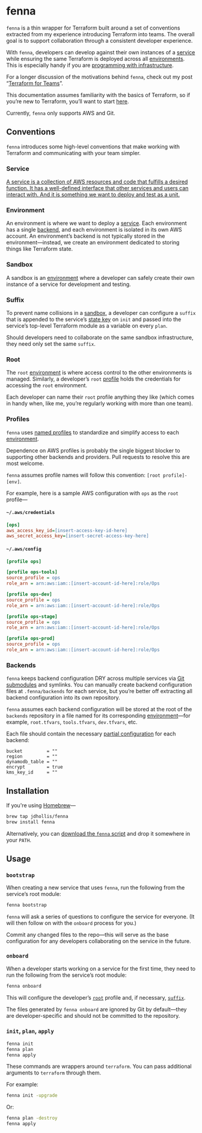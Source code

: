 # fenna

`fenna` is a thin wrapper for Terraform built around a set of conventions extracted from my experience introducing Terraform into teams. The overall goal is to support collaboration through a consistent developer experience.

With `fenna`, developers can develop against their own instances of a [service](#service) while ensuring the same Terraform is deployed across all [environments](#environments). This is especially handy if you are [programming with infrastructure](https://theconsultingcto.com/posts/continuous-delivery-with-terraform/#programming-with-infrastructure).

For a longer discussion of the motivations behind `fenna`, check out my post “[Terraform for Teams](https://theconsultingcto.com/posts/terraform-for-teams)”.

This documentation assumes familiarity with the basics of Terraform, so if you’re new to Terraform, you’ll want to start [here](https://learn.hashicorp.com/terraform).

Currently, `fenna` only supports AWS and Git.

## Conventions

`fenna` introduces some high-level conventions that make working with Terraform and communicating with your team simpler.

### Service

[A service is a collection of AWS resources and code that fulfills a desired function. It has a well-defined interface that other services and users can interact with. And it is something we want to deploy and test as a unit.](https://theconsultingcto.com/posts/continuous-delivery-with-terraform/#services)

### Environment

An environment is where we want to deploy a [service](#service). Each environment has a single [backend](https://www.terraform.io/docs/backends/config.html), and each environment is isolated in its own AWS account. An environment’s backend is not typically stored in the environment—instead, we create an environment dedicated to storing things like Terraform state.

### Sandbox

A sandbox is an [environment](#environment) where a developer can safely create their own instance of a service for development and testing.

### Suffix

To prevent name collisions in a [sandbox](#sandbox), a developer can configure a `suffix` that is appended to the service’s [state key](https://www.terraform.io/docs/backends/types/s3.html#key) on `init` and passed into the service’s top-level Terraform module as a variable on every `plan`.

Should developers need to collaborate on the same sandbox infrastructure, they need only set the same `suffix`.

### Root

The `root` [environment](#environment) is where access control to the other environments is managed. Similarly, a developer’s `root` [profile](#profiles) holds the credentials for accessing the `root` environment.

Each developer can name their `root` profile anything they like (which comes in handy when, like me, you’re regularly working with more than one team).

### Profiles

`fenna` uses [named profiles](https://docs.aws.amazon.com/cli/latest/userguide/cli-configure-profiles.html) to standardize and simplify access to each [environment](#environment).

Dependence on AWS profiles is probably the single biggest blocker to supporting other backends and providers. Pull requests to resolve this are most welcome.

`fenna` assumes profile names will follow this convention: `[root profile]-[env]`.

For example, here is a sample AWS configuration with `ops` as the `root` profile—

#### `~/.aws/credentials`

```ini
[ops]
aws_access_key_id=[insert-access-key-id-here]
aws_secret_access_key=[insert-secret-access-key-here]
```

#### `~/.aws/config`

```ini
[profile ops]

[profile ops-tools]
source_profile = ops
role_arn = arn:aws:iam::[insert-account-id-here]:role/Ops

[profile ops-dev]
source_profile = ops
role_arn = arn:aws:iam::[insert-account-id-here]:role/Ops

[profile ops-stage]
source_profile = ops
role_arn = arn:aws:iam::[insert-account-id-here]:role/Ops

[profile ops-prod]
source_profile = ops
role_arn = arn:aws:iam::[insert-account-id-here]:role/Ops
```

### Backends

`fenna` keeps backend configuration DRY across multiple services via [Git submodules](https://git-scm.com/book/en/v2/Git-Tools-Submodules) and symlinks. You can manually create backend configuration files at `.fenna/backends` for each service, but you’re better off extracting all backend configuration into its own repository.

`fenna` assumes each backend configuration will be stored at the root of the `backends` repository in a file named for its corresponding [environment](#environment)—for example, `root.tfvars`, `tools.tfvars`, `dev.tfvars`, etc.

Each file should contain the necessary [partial configuration](https://www.terraform.io/docs/backends/config.html#partial-configuration) for each backend:

```hcl
bucket         = ""
region         = ""
dynamodb_table = ""
encrypt        = true
kms_key_id     = ""
```

## Installation

If you're using [Homebrew](https://brew.sh)—

```bash
brew tap jdhollis/fenna
brew install fenna
```

Alternatively, you can [download the `fenna` script](https://raw.githubusercontent.com/jdhollis/fenna/master/fenna) and drop it somewhere in your `PATH`.

## Usage

### `bootstrap`

When creating a new service that uses `fenna`, run the following from the service’s root module:

```bash
fenna bootstrap
```

`fenna` will ask a series of questions to configure the service for everyone. (It will then follow on with the `onboard` process for you.)

Commit any changed files to the repo—this will serve as the base configuration for any developers collaborating on the service in the future.

### `onboard`

When a developer starts working on a service for the first time, they need to run the following from the service’s root module:

```bash
fenna onboard
```

This will configure the developer’s [`root`](#root) profile and, if necessary, [`suffix`](#suffix).

The files generated by `fenna onboard` are ignored by Git by default—they are developer-specific and should not be committed to the repository.

### `init`, `plan`, `apply`

```bash
fenna init
fenna plan
fenna apply
```

These commands are wrappers around `terraform`. You can pass additional arguments to `terraform` through them.

For example:

```bash
fenna init -upgrade
```

Or:

```bash
fenna plan -destroy
fenna apply
```
